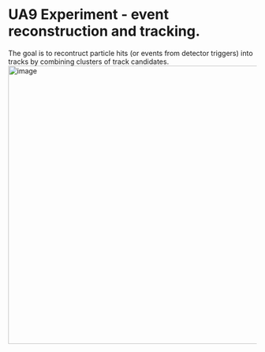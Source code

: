 # UA9 Experiment - event reconstruction and tracking.
The goal is to recontruct particle hits (or events from detector triggers) into tracks by combining clusters of track candidates.
<img width="564" alt="image" src="https://user-images.githubusercontent.com/27436642/157778798-9a9e0a4b-0936-49f1-82aa-40b942935fab.png">

